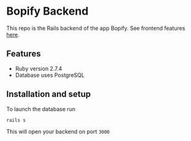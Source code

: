 # Bopify Backend
This repo is the Rails backend of the app Bopify. See frontend features [here](https://github.com/jamave-bot/Bopify-frontend).

## Features
* Ruby version 2.7.4
* Database uses PostgreSQL

## Installation and setup
To launch the database run
```
rails s
```
This will open your backend on port `3000`